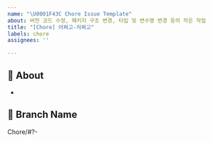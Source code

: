 ```yaml
---
name: "\U0001F43C Chore Issue Template"
about: 버전 코드 수정, 패키지 구조 변경, 타입 및 변수명 변경 등의 작은 작업
title: "[Chore] 어쩌고-저쩌고"
labels: chore
assignees: ''

---
```


## 🐼 About
<!-- 해당 이슈에서 할 작업에 대해 설명해 주세요. -->
* 

## 🌲 Branch Name
<!-- 해당 이슈와 관련된 작업을 진행할 브랜치명을 작성해 주세요. -->
Chore/#?-
